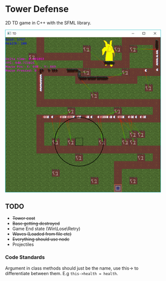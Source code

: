 # Tower Defense
2D TD game in C++ with the SFML library.


![td.png](td.png)

## TODO

* ~~Tower cost~~
* ~~Base getting destroyed~~
* Game End state (Win\Lose\Retry)
* ~~Waves (Loaded from file etc)~~
* ~~Everything should use node~~
* Projectiles

### Code Standards

Argument in class methods should just be the name, use this-> to differentiate between them. E.g `this->health = health`.